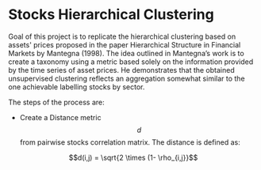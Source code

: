 # Stocks Hierarchical Clustering

Goal of this project is to replicate the hierarchical clustering based on assets' prices proposed in the paper Hierarchical Structure in Financial Markets by Mantegna (1998).
The idea outlined in Mantegna’s work is to create a taxonomy using a metric based solely on the
information provided by the time series of asset prices. He demonstrates that the obtained unsupervised clustering
reflects an aggregation somewhat similar to the one achievable labelling stocks by sector.

The steps of the process are:
- Create a Distance metric $$d$$ from pairwise stocks correlation matrix. The distance is defined as: 

$$d(i,j) = \sqrt{2 \times (1- \rho_{i,j}}$$
